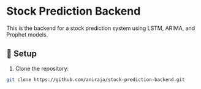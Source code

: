 # Stock Prediction Backend

This is the backend for a stock prediction system using LSTM, ARIMA, and Prophet models.

## 🚀 Setup
1. Clone the repository:
```bash
git clone https://github.com/aniraja/stock-prediction-backend.git
